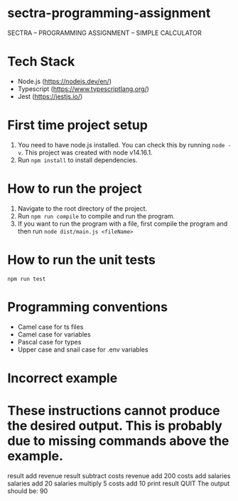 # sectra-programming-assignment

SECTRA – PROGRAMMING ASSIGNMENT – SIMPLE CALCULATOR

# Tech Stack

- Node.js (https://nodejs.dev/en/)
- Typescript (https://www.typescriptlang.org/)
- Jest (https://jestjs.io/)

# First time project setup

1. You need to have node.js installed. You can check this by running `node -v`. This project was created with node v14.16.1.
2. Run `npm install` to install dependencies.

# How to run the project

1. Navigate to the root directory of the project.
2. Run `npm run compile` to compile and run the program.
3. If you want to run the program with a file, first compile the program and then run `node dist/main.js <fileName>`

# How to run the unit tests

`npm run test`

# Programming conventions

- Camel case for ts files
- Camel case for variables
- Pascal case for types
- Upper case and snail case for .env variables

# Incorrect example

# These instructions cannot produce the desired output. This is probably due to missing commands above the example. 

result add revenue
result subtract costs
revenue add 200
costs add salaries
salaries add 20
salaries multiply 5
costs add 10
print result
QUIT
The output should be:
90
